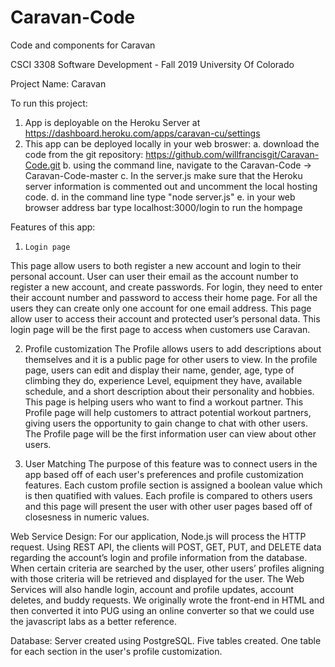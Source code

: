 # Caravan-Code
Code and components for Caravan

CSCI 3308 Software Development - Fall 2019
University Of Colorado 

Project Name: Caravan

To run this project:
1. App is deployable on the Heroku Server at https://dashboard.heroku.com/apps/caravan-cu/settings
2. This app can be deployed locally in your web broswer:
    a. download the code from the git repository: https://github.com/willfrancisgit/Caravan-Code.git
    b. using the command line, navigate to the Caravan-Code -> Caravan-Code-master
    c. In the server.js make sure that the Heroku server information is commented out and uncomment the local hosting code.
    d. in the command line type "node server.js"
    e. in your web browser address bar type localhost:3000/login to run the hompage


Features of this app:
1.     Login page
This page allow users to both register a new account and login to their personal account. 
User can user their email as the account number to register a new account, and create passwords. 
For login, they need to enter their account number and password to access their home page. 
For all the users they can create only one account for one email address. This page allow user to access 
their account and protected user’s personal data. This login page will be the first page to access when 
customers use Caravan.
 
2. 	Profile customization
The Profile allows users to add descriptions about themselves and it is a public page for other users to view. 
In the profile page, users can edit and display their name, gender, age, type of climbing they do, 
experience Level, equipment they have, available schedule, and a short description about their personality and hobbies. 
This page is helping users who want to find a workout partner. This Profile page will help customers to attract 
potential workout partners, giving users the opportunity to gain change to chat with other users. 
The Profile page will be the first information user can view about other users.

3.  User Matching
The purpose of this feature was to connect users in the app based off of each user's preferences and profile customization 
features. Each custom profile section is assigned a boolean value which is then quatified with values. Each profile is compared
to others users and this page will present the user with other user pages based off of closesness in numeric values.


Web Service Design:
For our application, Node.js will process the HTTP request. Using REST API, the clients will POST, GET, PUT, 
and DELETE data regarding the account’s login and profile information from the database. When certain criteria 
are searched by the user, other users’ profiles aligning with those criteria will be retrieved and displayed for 
the user. The Web Services will also handle login, account and profile updates, account deletes, and buddy requests. We 
originally wrote the front-end in HTML and then converted it into PUG using an online converter so that we could use the 
javascript labs as a better reference.


Database:
Server created using PostgreSQL. Five tables created. One table for each section in the user's profile customization.






